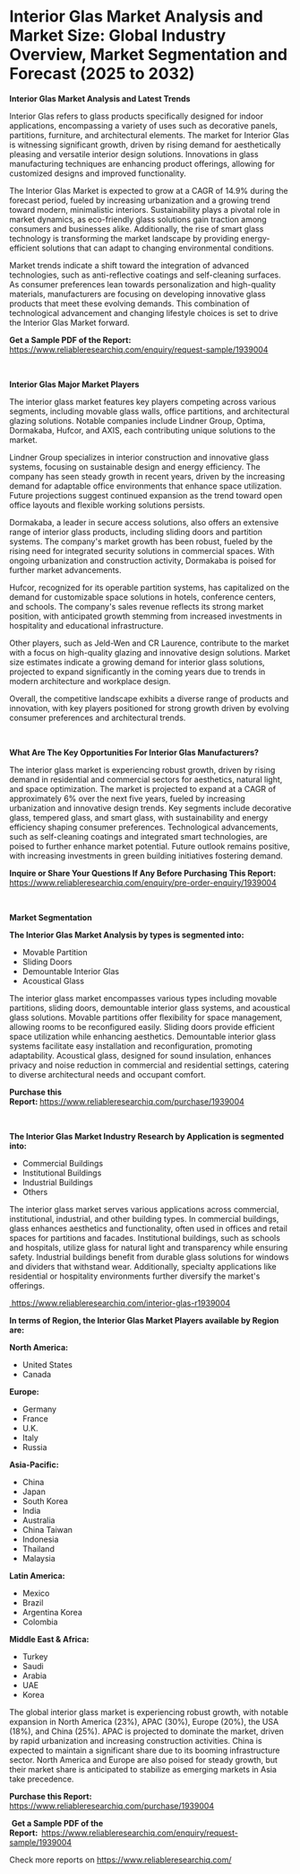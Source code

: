 <p><h1>Interior Glas Market Analysis and Market Size: Global Industry Overview, Market Segmentation and Forecast (2025 to 2032)</h1></p><p><strong>Interior Glas Market Analysis and Latest Trends</strong></p>
<p><p>Interior Glas refers to glass products specifically designed for indoor applications, encompassing a variety of uses such as decorative panels, partitions, furniture, and architectural elements. The market for Interior Glas is witnessing significant growth, driven by rising demand for aesthetically pleasing and versatile interior design solutions. Innovations in glass manufacturing techniques are enhancing product offerings, allowing for customized designs and improved functionality.</p><p>The Interior Glas Market is expected to grow at a CAGR of 14.9% during the forecast period, fueled by increasing urbanization and a growing trend toward modern, minimalistic interiors. Sustainability plays a pivotal role in market dynamics, as eco-friendly glass solutions gain traction among consumers and businesses alike. Additionally, the rise of smart glass technology is transforming the market landscape by providing energy-efficient solutions that can adapt to changing environmental conditions.</p><p>Market trends indicate a shift toward the integration of advanced technologies, such as anti-reflective coatings and self-cleaning surfaces. As consumer preferences lean towards personalization and high-quality materials, manufacturers are focusing on developing innovative glass products that meet these evolving demands. This combination of technological advancement and changing lifestyle choices is set to drive the Interior Glas Market forward.</p></p>
<p><strong>Get a Sample PDF of the Report:&nbsp;</strong> <a href="https://www.reliableresearchiq.com/enquiry/request-sample/1939004?utm_campaign=1141&utm_medium=2&utm_source=Github&utm_content=ia&utm_term=31012025&utm_id=interior-glas">https://www.reliableresearchiq.com/enquiry/request-sample/1939004</a></p>
<p>&nbsp;</p>
<p><strong>Interior Glas Major Market Players</strong></p>
<p><p>The interior glass market features key players competing across various segments, including movable glass walls, office partitions, and architectural glazing solutions. Notable companies include Lindner Group, Optima, Dormakaba, Hufcor, and AXIS, each contributing unique solutions to the market.</p><p>Lindner Group specializes in interior construction and innovative glass systems, focusing on sustainable design and energy efficiency. The company has seen steady growth in recent years, driven by the increasing demand for adaptable office environments that enhance space utilization. Future projections suggest continued expansion as the trend toward open office layouts and flexible working solutions persists.</p><p>Dormakaba, a leader in secure access solutions, also offers an extensive range of interior glass products, including sliding doors and partition systems. The company's market growth has been robust, fueled by the rising need for integrated security solutions in commercial spaces. With ongoing urbanization and construction activity, Dormakaba is poised for further market advancements.</p><p>Hufcor, recognized for its operable partition systems, has capitalized on the demand for customizable space solutions in hotels, conference centers, and schools. The company's sales revenue reflects its strong market position, with anticipated growth stemming from increased investments in hospitality and educational infrastructure.</p><p>Other players, such as Jeld-Wen and CR Laurence, contribute to the market with a focus on high-quality glazing and innovative design solutions. Market size estimates indicate a growing demand for interior glass solutions, projected to expand significantly in the coming years due to trends in modern architecture and workplace design.</p><p>Overall, the competitive landscape exhibits a diverse range of products and innovation, with key players positioned for strong growth driven by evolving consumer preferences and architectural trends.</p></p>
<p>&nbsp;</p>
<p><strong>What Are The Key Opportunities For Interior Glas Manufacturers?</strong></p>
<p><p>The interior glass market is experiencing robust growth, driven by rising demand in residential and commercial sectors for aesthetics, natural light, and space optimization. The market is projected to expand at a CAGR of approximately 6% over the next five years, fueled by increasing urbanization and innovative design trends. Key segments include decorative glass, tempered glass, and smart glass, with sustainability and energy efficiency shaping consumer preferences. Technological advancements, such as self-cleaning coatings and integrated smart technologies, are poised to further enhance market potential. Future outlook remains positive, with increasing investments in green building initiatives fostering demand.</p></p>
<p><strong>Inquire or Share Your Questions If Any Before Purchasing This Report:</strong> <a href="https://www.reliableresearchiq.com/enquiry/pre-order-enquiry/1939004?utm_campaign=1141&utm_medium=2&utm_source=Github&utm_content=ia&utm_term=31012025&utm_id=interior-glas">https://www.reliableresearchiq.com/enquiry/pre-order-enquiry/1939004</a></p>
<p>&nbsp;</p>
<p><strong>Market Segmentation</strong></p>
<p><strong>The Interior Glas Market Analysis by types is segmented into:</strong></p>
<p><ul><li>Movable Partition</li><li>Sliding Doors</li><li>Demountable Interior Glas</li><li>Acoustical Glass</li></ul></p>
<p><p>The interior glass market encompasses various types including movable partitions, sliding doors, demountable interior glass systems, and acoustical glass solutions. Movable partitions offer flexibility for space management, allowing rooms to be reconfigured easily. Sliding doors provide efficient space utilization while enhancing aesthetics. Demountable interior glass systems facilitate easy installation and reconfiguration, promoting adaptability. Acoustical glass, designed for sound insulation, enhances privacy and noise reduction in commercial and residential settings, catering to diverse architectural needs and occupant comfort.</p></p>
<p><strong>Purchase this Report:&nbsp;</strong><a href="https://www.reliableresearchiq.com/purchase/1939004?utm_campaign=1141&utm_medium=2&utm_source=Github&utm_content=ia&utm_term=31012025&utm_id=interior-glas">https://www.reliableresearchiq.com/purchase/1939004</a></p>
<p>&nbsp;</p>
<p><strong>The Interior Glas Market Industry Research by Application is segmented into:</strong></p>
<p><ul><li>Commercial Buildings</li><li>Institutional Buildings</li><li>Industrial Buildings</li><li>Others</li></ul></p>
<p><p>The interior glass market serves various applications across commercial, institutional, industrial, and other building types. In commercial buildings, glass enhances aesthetics and functionality, often used in offices and retail spaces for partitions and facades. Institutional buildings, such as schools and hospitals, utilize glass for natural light and transparency while ensuring safety. Industrial buildings benefit from durable glass solutions for windows and dividers that withstand wear. Additionally, specialty applications like residential or hospitality environments further diversify the market's offerings.</p></p>
<p><a href="https://www.reliableresearchiq.com/interior-glas-r1939004?utm_campaign=1141&utm_medium=2&utm_source=Github&utm_content=ia&utm_term=31012025&utm_id=interior-glas">&nbsp;https://www.reliableresearchiq.com/interior-glas-r1939004</a></p>
<p><strong>In terms of Region, the Interior Glas Market Players available by Region are:</strong></p>
<p>
    <p> <strong> North America: </strong>
        <ul>
            <li>United States</li>
            <li>Canada</li>
        </ul>
        </p> 
    <p> <strong> Europe: </strong>
        <ul>
            <li>Germany</li>
            <li>France</li>
            <li>U.K.</li>
            <li>Italy</li>
            <li>Russia</li>
        </ul>
        </p> 
    <p> <strong> Asia-Pacific: </strong>
        <ul>
            <li>China</li>
            <li>Japan</li>
            <li>South Korea</li>
            <li>India</li>
            <li>Australia</li>
            <li>China Taiwan</li>
            <li>Indonesia</li>
            <li>Thailand</li>
            <li>Malaysia</li>
        </ul>
        </p> 
    <p> <strong> Latin America: </strong>
        <ul>
            <li>Mexico</li>
            <li>Brazil</li>
            <li>Argentina Korea</li>
            <li>Colombia</li>
        </ul>
        </p> 
    <p> <strong> Middle East & Africa: </strong>
        <ul>
            <li>Turkey</li>
            <li>Saudi</li>
            <li>Arabia</li>
            <li>UAE</li>
            <li>Korea</li>
        </ul>
    </p>
    </p>
<p><p>The global interior glass market is experiencing robust growth, with notable expansion in North America (23%), APAC (30%), Europe (20%), the USA (18%), and China (25%). APAC is projected to dominate the market, driven by rapid urbanization and increasing construction activities. China is expected to maintain a significant share due to its booming infrastructure sector. North America and Europe are also poised for steady growth, but their market share is anticipated to stabilize as emerging markets in Asia take precedence.</p></p>
<p><strong>Purchase this Report: </strong><a href="https://www.reliableresearchiq.com/purchase/1939004?utm_campaign=1141&utm_medium=2&utm_source=Github&utm_content=ia&utm_term=31012025&utm_id=interior-glas">https://www.reliableresearchiq.com/purchase/1939004</a></p>
<p>&nbsp;<strong>Get a Sample PDF of the Report:&nbsp;&nbsp;</strong><a href="https://www.reliableresearchiq.com/enquiry/request-sample/1939004?utm_campaign=1141&utm_medium=2&utm_source=Github&utm_content=ia&utm_term=31012025&utm_id=interior-glas">https://www.reliableresearchiq.com/enquiry/request-sample/1939004</a></p>
<p><strong></strong></p>
<p>Check more reports on <a href="https://www.reliableresearchiq.com/?utm_campaign=1141&utm_medium=2&utm_source=Github&utm_content=ia&utm_term=31012025&utm_id=interior-glas">https://www.reliableresearchiq.com/</a></p>